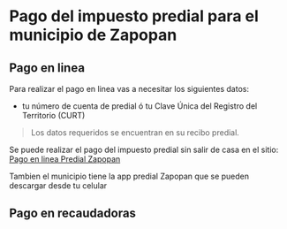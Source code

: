 # Pago del impuesto predial para el municipio de Zapopan

## Pago en linea

Para realizar el pago en linea vas a necesitar los siguientes datos:

- tu número de cuenta de predial ó tu Clave Única del Registro del Territorio (CURT)

> Los datos requeridos se encuentran en su recibo predial.

Se puede realizar el pago del impuesto predial sin salir de casa en el sitio:
[Pago en linea Predial Zapopan][pagos_zapopan]

Tambien el municipio tiene la app predial Zapopan que se pueden descargar desde tu celular

## Pago en recaudadoras

[pagos_zapopan]: https://pagos.zapopan.gob.mx/PagoEnLinea/#/busqueda-del-predio